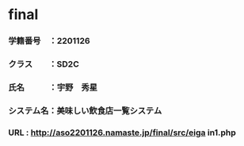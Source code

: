 # final
### 学籍番号　：2201126
### クラス　　：SD2C
### 氏名　　　：宇野　秀星
### システム名：美味しい飲食店一覧システム
### URL       :	http://aso2201126.namaste.jp/final/src/eiga in1.php
